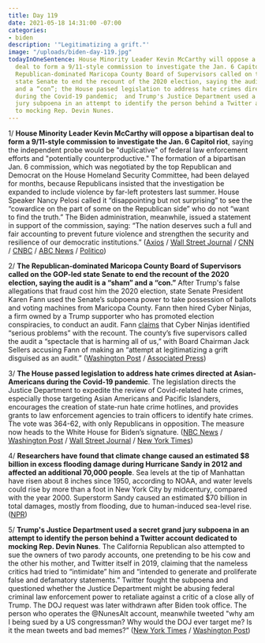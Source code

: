 ```yaml
---
title: Day 119
date: 2021-05-18 14:31:00 -07:00
categories:
- biden
description: '"Legitimatizing a grift."'
image: "/uploads/biden-day-119.jpg"
todayInOneSentence: House Minority Leader Kevin McCarthy will oppose a bipartisan
  deal to form a 9/11-style commission to investigate the Jan. 6 Capitol riot; the
  Republican-dominated Maricopa County Board of Supervisors called on the GOP-led
  state Senate to end the recount of the 2020 election, saying the audit is a “sham”
  and a “con”; the House passed legislation to address hate crimes directed at Asian-Americans
  during the Covid-19 pandemic;  and Trump's Justice Department used a secret grand
  jury subpoena in an attempt to identify the person behind a Twitter account dedicated
  to mocking Rep. Devin Nunes.
---
```


1/ **House Minority Leader Kevin McCarthy will oppose a bipartisan deal to form a 9/11-style commission to investigate the Jan. 6 Capitol riot**, saying the independent probe would be "duplicative" of federal law enforcement efforts and "potentially counterproductive." The formation of a bipartisan Jan. 6 commission, which was negotiated by the top Republican and Democrat on the House Homeland Security Committee, had been delayed for months, because Republicans insisted that the investigation be expanded to include violence by far-left protesters last summer. House Speaker Nancy Pelosi called it “disappointing but not surprising” to see the “cowardice on the part of some on the Republican side” who do not “want to find the truth.” The Biden administration, meanwhile, issued a statement in support of the commission, saying: “The nation deserves such a full and fair accounting to prevent future violence and strengthen the security and resilience of our democratic institutions.”  ([Axios](https://www.axios.com/kevin-mccarthy-jan-6-commission-89765551-11f1-4158-9148-d6c708ad93c7.html) / [Wall Street Journal](https://www.wsj.com/articles/top-house-republican-opposes-plan-for-jan-6-capitol-riot-commission-11621347864) / [CNN](https://www.cnn.com/2021/05/18/politics/kevin-mccarthy-opposes-1-6-commission/index.html) / [CNBC](https://www.cnbc.com/2021/05/18/capitol-insurrection-kevin-mccarthy-opposes-jan-6-commission-bill.html) / [ABC News](https://abcnews.go.com/Politics/mccarthy-rejects-proposed-commission-investigate-jan-capitol-assault/story?id=77753736) / [Politico](https://www.politico.com/news/2021/05/18/mccarthy-opposition-capitol-riot-commission-489250))

2/ **The Republican-dominated Maricopa County Board of Supervisors called on the GOP-led state Senate to end the recount of the 2020 election, saying the audit is a “sham” and a “con.”** After Trump's false allegations that fraud cost him the 2020 election, state Senate President Karen Fann used the Senate’s subpoena power to take possession of ballots and voting machines from Maricopa County. Fann then hired Cyber Ninjas, a firm owned by a Trump supporter who has promoted election conspiracies, to conduct an audit. Fann [claims](https://www.washingtonpost.com/politics/arizona-recount-gop/2021/05/14/330bc808-b4c7-11eb-a980-a60af976ed44_story.html?itid=ap_rosalinds.%20helderman) that Cyber Ninjas identified “serious problems” with the recount. The county’s five supervisors called the audit a “spectacle that is harming all of us,” with Board Chairman Jack Sellers accusing Fann of making an “attempt at legitimatizing a grift disguised as an audit.” ([Washington Post](https://www.washingtonpost.com/politics/maricopa-county-2020-audit/2021/05/17/28292932-b74a-11eb-a6b1-81296da0339b_story.html) / [Associated Press](https://apnews.com/article/donald-trump-arizona-election-recounts-election-2020-elections-2c967181998d1f514525f6f1953bf36e))

3/ **The House passed legislation to address hate crimes directed at Asian-Americans during the Covid-19 pandemic**. The legislation directs the Justice Department to expedite the review of Covid-related hate crimes, especially those targeting Asian Americans and Pacific Islanders, encourages the creation of state-run hate crime hotlines, and provides grants to law enforcement agencies to train officers to identify hate crimes. The vote was 364-62, with only Republicans in opposition. The measure now heads to the White House for Biden’s signature.  ([NBC News](https://www.nbcnews.com/politics/congress/house-expected-pass-anti-asian-hate-crimes-bill-n1267732) / [Washington Post](https://www.washingtonpost.com/politics/congress-asian-american-hate-crime-coronavirus/2021/05/18/305c3764-b7dd-11eb-a5fe-bb49dc89a248_story.html) / [Wall Street Journal](https://www.wsj.com/articles/house-passes-hate-crimes-bill-in-response-to-anti-asian-violence-11621370760?mod=breakingnews) / [New York Times](https://www.nytimes.com/2021/05/18/us/house-anti-asian-hate-crimes-biden.html))

4/ **Researchers have found that climate change caused an estimated $8 billion in excess flooding damage during Hurricane Sandy in 2012 and affected an additional 70,000 people**. Sea levels at the tip of Manhattan have risen about 8 inches since 1950, according to NOAA, and water levels could rise by more than a foot in New York City by midcentury, compared with the year 2000. Superstorm Sandy caused an estimated $70 billion in total damages, mostly from flooding, due to human-induced sea-level rise. ([NPR](https://www.npr.org/2021/05/18/997666304/climate-changes-impact-on-hurricane-sandy-has-a-price-8-billion))

5/ **Trump's Justice Department used a secret grand jury subpoena in an attempt to identify the person behind a Twitter account dedicated to mocking Rep. Devin Nunes**. The California Republican also attempted to sue the owners of two parody accounts, one pretending to be his cow and the other his mother, and Twitter itself in 2019, claiming that the nameless critics had tried to “intimidate” him and “intended to generate and proliferate false and defamatory statements.” Twitter fought the subpoena and questioned whether the Justice Department might be abusing federal criminal law enforcement power to retaliate against a critic of a close ally of Trump.  The DOJ request was later withdrawn after Biden took office.  The person who operates the @NunesAlt account, meanwhile tweeted "why am I being sued by a US congressman? Why would the DOJ ever target me? Is it the mean tweets and bad memes?” ([New York Times](https://www.nytimes.com/2021/05/17/us/politics/devin-nunes-twitter-justice-department.html) / [Washington Post](https://www.washingtonpost.com/nation/2021/05/18/devin-nunes-twitter-doj/))